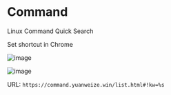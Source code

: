 # Command
Linux Command Quick Search

Set shortcut in Chrome 

![image](https://user-images.githubusercontent.com/30067203/202830414-1363d299-01db-4b91-bd69-59df42fa4e87.png)

![image](https://user-images.githubusercontent.com/30067203/202830436-8c195073-5905-4a0c-8af8-ec5c9b7f87f9.png)

URL: `https://command.yuanweize.win/list.html#!kw=%s`
